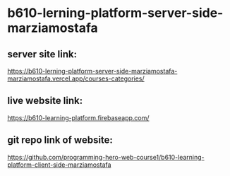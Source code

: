# b610-lerning-platform-server-side-marziamostafa

## server site link:
https://b610-lerning-platform-server-side-marziamostafa-marziamostafa.vercel.app/courses-categories/

## live website link:
https://b610-learning-platform.firebaseapp.com/


## git repo link of website:
https://github.com/programming-hero-web-course1/b610-learning-platform-client-side-marziamostafa